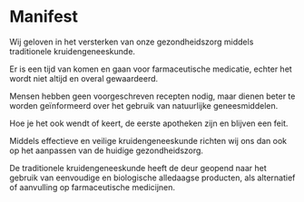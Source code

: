 # Manifest

Wij geloven in het versterken van onze gezondheidszorg middels traditionele kruidengeneeskunde.

Er is een tijd van komen en gaan voor farmaceutische medicatie, echter het wordt niet altijd en overal gewaardeerd.

Mensen hebben geen voorgeschreven recepten nodig, maar dienen beter te worden geïnformeerd over het gebruik van natuurlijke geneesmiddelen.

Hoe je het ook wendt of keert, de eerste apotheken zijn en blijven een feit.

Middels effectieve en veilige kruidengeneeskunde richten wij ons dan ook op het aanpassen van de huidige gezondheidszorg. 

De traditionele kruidengeneeskunde heeft de deur geopend naar het gebruik van eenvoudige en biologische alledaagse producten, als alternatief of aanvulling op farmaceutische medicijnen. 
